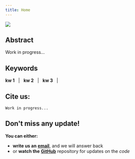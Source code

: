 ```yaml
---
title: Home
---
```


<img src="{{site.baseurl}}/images/banner.png">

## Abstract

[comment]: <> (<img align="right" src="https://github.com/vios-s/multiscale-pyag/blob/master/method.pdf" width=100>)

Work in progress...

## Keywords
**kw 1** &nbsp; | &nbsp;
**kw 2** &nbsp; | &nbsp;
**kw 3** &nbsp; | &nbsp;

## Cite us:
```
Work in progress...
```

## Don't miss any update!
**You can either:**
 - **write us an** [**email**](https://vios-s.github.io/multiscale-pyag/contacts), and we will answer back
 - or **watch the** [**GitHub**](https://github.com/gvalvano/multiscale-pyag) repository for updates on the *code*

